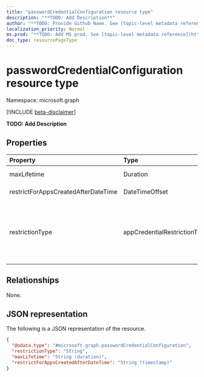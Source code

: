 ```yaml
---
title: "passwordCredentialConfiguration resource type"
description: "**TODO: Add Description**"
author: "**TODO: Provide Github Name. See [topic-level metadata reference](https://msgo.azurewebsites.net/add/document/guidelines/metadata.html#topic-level-metadata)**"
localization_priority: Normal
ms.prod: "**TODO: Add MS prod. See [topic-level metadata reference](https://msgo.azurewebsites.net/add/document/guidelines/metadata.html#topic-level-metadata)**"
doc_type: resourcePageType
---
```


# passwordCredentialConfiguration resource type

Namespace: microsoft.graph

[!INCLUDE [beta-disclaimer](../../includes/beta-disclaimer.md)]

**TODO: Add Description**

## Properties
|Property|Type|Description|
|:---|:---|:---|
|maxLifetime|Duration|**TODO: Add Description**|
|restrictForAppsCreatedAfterDateTime|DateTimeOffset|**TODO: Add Description**|
|restrictionType|appCredentialRestrictionType|**TODO: Add Description**. Possible values are: `passwordAddition`, `passwordLifetime`, `unknownFutureValue`, `symmetricKeyAddition`, `symmetricKeyLifetime`.|

## Relationships
None.

## JSON representation
The following is a JSON representation of the resource.
<!-- {
  "blockType": "resource",
  "@odata.type": "microsoft.graph.passwordCredentialConfiguration"
}
-->
``` json
{
  "@odata.type": "#microsoft.graph.passwordCredentialConfiguration",
  "restrictionType": "String",
  "maxLifetime": "String (duration)",
  "restrictForAppsCreatedAfterDateTime": "String (timestamp)"
}
```

